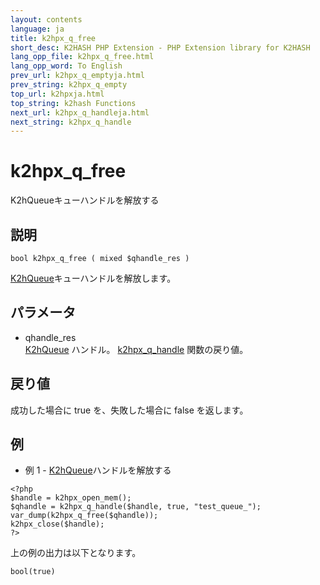 ```yaml
---
layout: contents
language: ja
title: k2hpx_q_free
short_desc: K2HASH PHP Extension - PHP Extension library for K2HASH
lang_opp_file: k2hpx_q_free.html
lang_opp_word: To English
prev_url: k2hpx_q_emptyja.html
prev_string: k2hpx_q_empty
top_url: k2hpxja.html
top_string: k2hash Functions
next_url: k2hpx_q_handleja.html
next_string: k2hpx_q_handle
---
```


# k2hpx_q_free
K2hQueueキューハンドルを解放する

## 説明
```
bool k2hpx_q_free ( mixed $qhandle_res )
```
[K2hQueue](k2hq_classja.html)キューハンドルを解放します。 

## パラメータ
- qhandle_res  
[K2hQueue](k2hq_classja.html) ハンドル。 [k2hpx_q_handle](k2hpx_q_handleja.html) 関数の戻り値。

## 戻り値
成功した場合に true を、失敗した場合に false を返します。 

## 例
- 例 1 - [K2hQueue](k2hq_classja.html)ハンドルを解放する
```
<?php
$handle = k2hpx_open_mem();
$qhandle = k2hpx_q_handle($handle, true, "test_queue_");
var_dump(k2hpx_q_free($qhandle));
k2hpx_close($handle);
?>
```
上の例の出力は以下となります。
```
bool(true)
```
